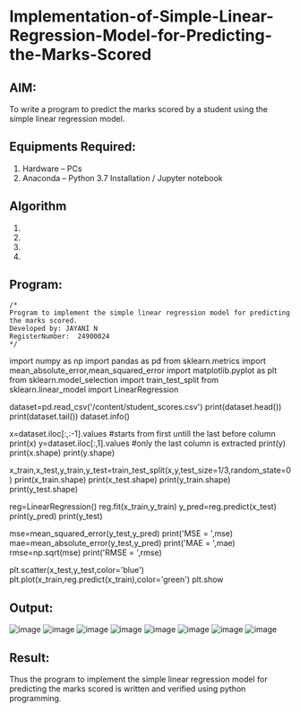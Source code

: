 # Implementation-of-Simple-Linear-Regression-Model-for-Predicting-the-Marks-Scored

## AIM:
To write a program to predict the marks scored by a student using the simple linear regression model.

## Equipments Required:
1. Hardware – PCs
2. Anaconda – Python 3.7 Installation / Jupyter notebook

## Algorithm
1. 
2. 
3. 
4. 

## Program:
```
/*
Program to implement the simple linear regression model for predicting the marks scored.
Developed by: JAYANI N
RegisterNumber:  24900024
*/
```

import numpy as np
import pandas as pd
from sklearn.metrics import mean_absolute_error,mean_squared_error
import matplotlib.pyplot as plt
from sklearn.model_selection import train_test_split
from sklearn.linear_model import LinearRegression

dataset=pd.read_csv('/content/student_scores.csv')
print(dataset.head())
print(dataset.tail())
dataset.info()

x=dataset.iloc[:,:-1].values #starts from first untill the last before column
print(x)
y=dataset.iloc[:,1].values #only the last column is extracted
print(y)
print(x.shape)
print(y.shape)

x_train,x_test,y_train,y_test=train_test_split(x,y,test_size=1/3,random_state=0)
print(x_train.shape)
print(x_test.shape)
print(y_train.shape)
print(y_test.shape)

reg=LinearRegression()
reg.fit(x_train,y_train)
y_pred=reg.predict(x_test)
print(y_pred)
print(y_test)

mse=mean_squared_error(y_test,y_pred)
print('MSE = ',mse)
mae=mean_absolute_error(y_test,y_pred)
print('MAE = ',mae)
rmse=np.sqrt(mse)
print('RMSE = ',rmse)

plt.scatter(x_test,y_test,color='blue')
plt.plot(x_train,reg.predict(x_train),color='green')
plt.show

## Output:

![image](https://github.com/user-attachments/assets/25fe87ba-41de-41f7-9238-052fae0a3f36)
![image](https://github.com/user-attachments/assets/feaad1a6-81a5-411f-a95d-2939ce58a84c)
![image](https://github.com/user-attachments/assets/2cd36721-0d8a-4b0f-90bd-f961cebee1f4)
![image](https://github.com/user-attachments/assets/f20eeccb-a384-467a-bb07-0df14d434a88)
![image](https://github.com/user-attachments/assets/f780158f-2890-4931-b6d0-023ca592e645)
![image](https://github.com/user-attachments/assets/94556481-729d-47ca-97a6-fec3cf405b40)
![image](https://github.com/user-attachments/assets/8a8de946-03f0-44d6-9cd0-4a8973577efc)
![image](https://github.com/user-attachments/assets/b6be2b27-d21a-4a6e-93bf-d5dc1b7af569)






## Result:
Thus the program to implement the simple linear regression model for predicting the marks scored is written and verified using python programming.
